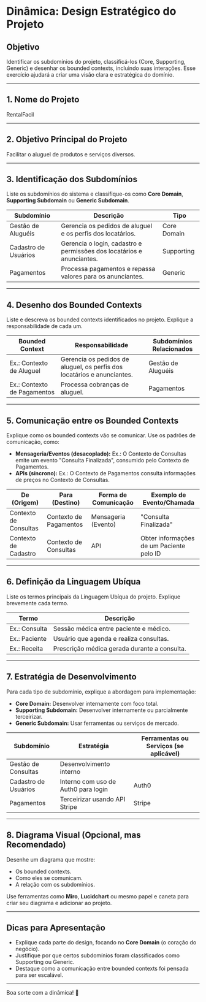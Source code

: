 # Dinâmica: Design Estratégico do Projeto

## Objetivo
Identificar os subdomínios do projeto, classificá-los (Core, Supporting, Generic) e desenhar os bounded contexts, incluindo suas interações. Esse exercício ajudará a criar uma visão clara e estratégica do domínio.

---

## 1. Nome do Projeto
RentalFacil

---

## 2. Objetivo Principal do Projeto
Facilitar o aluguel de produtos e serviços diversos.

---

## 3. Identificação dos Subdomínios
Liste os subdomínios do sistema e classifique-os como **Core Domain**, **Supporting Subdomain** ou **Generic Subdomain**.

| **Subdomínio**              | **Descrição**                                                                                      | **Tipo**         |
|-----------------------------|--------------------------------------------------------------------------------------------------|------------------|
| Gestão de Aluguéis          | Gerencia os pedidos de aluguel e os perfis dos locatários.                                         | Core Domain      |
| Cadastro de Usuários        | Gerencia o login, cadastro e permissões dos locatários e anunciantes.                            | Supporting       |
| Pagamentos                  | Processa pagamentos e repassa valores para os anunciantes.                                       | Generic          |

---

## 4. Desenho dos Bounded Contexts
Liste e descreva os bounded contexts identificados no projeto. Explique a responsabilidade de cada um.

| **Bounded Context**           | **Responsabilidade**                                                                                 | **Subdomínios Relacionados** |
|-------------------------------|-----------------------------------------------------------------------------------------------------|-----------------------------|
| Ex.: Contexto de Aluguel    | Gerencia os pedidos de aluguel, os perfis dos locatários e anunciantes.         | Gestão de Aluguéis         |
| Ex.: Contexto de Pagamentos   | Processa cobranças de aluguel.                              | Pagamentos                  |

---

## 5. Comunicação entre os Bounded Contexts
Explique como os bounded contexts vão se comunicar. Use os padrões de comunicação, como:
- **Mensageria/Eventos (desacoplado):** Ex.: O Contexto de Consultas emite um evento "Consulta Finalizada", consumido pelo Contexto de Pagamentos.
- **APIs (síncrono):** Ex.: O Contexto de Pagamentos consulta informações de preços no Contexto de Consultas.

| **De (Origem)**              | **Para (Destino)**          | **Forma de Comunicação**    | **Exemplo de Evento/Chamada**                  |
|------------------------------|-----------------------------|-----------------------------|-----------------------------------------------|
| Contexto de Consultas        | Contexto de Pagamentos      | Mensageria (Evento)         | "Consulta Finalizada"                         |
| Contexto de Cadastro          | Contexto de Consultas      | API                         | Obter informações de um Paciente pelo ID      |

---

## 6. Definição da Linguagem Ubíqua
Liste os termos principais da Linguagem Ubíqua do projeto. Explique brevemente cada termo.

| **Termo**                    | **Descrição**                                                                                   |
|------------------------------|-----------------------------------------------------------------------------------------------|
| Ex.: Consulta                | Sessão médica entre paciente e médico.                                                       |
| Ex.: Paciente                | Usuário que agenda e realiza consultas.                                                      |
| Ex.: Receita                 | Prescrição médica gerada durante a consulta.                                                 |

---

## 7. Estratégia de Desenvolvimento
Para cada tipo de subdomínio, explique a abordagem para implementação:
- **Core Domain:** Desenvolver internamente com foco total.
- **Supporting Subdomain:** Desenvolver internamente ou parcialmente terceirizar.
- **Generic Subdomain:** Usar ferramentas ou serviços de mercado.

| **Subdomínio**              | **Estratégia**                         | **Ferramentas ou Serviços (se aplicável)** |
|-----------------------------|---------------------------------------|-------------------------------------------|
| Gestão de Consultas         | Desenvolvimento interno               |                                           |
| Cadastro de Usuários        | Interno com uso de Auth0 para login   | Auth0                                     |
| Pagamentos                  | Terceirizar usando API Stripe         | Stripe                                    |

---

## 8. Diagrama Visual (Opcional, mas Recomendado)
Desenhe um diagrama que mostre:
- Os bounded contexts.
- Como eles se comunicam.
- A relação com os subdomínios.

Use ferramentas como **Miro**, **Lucidchart** ou mesmo papel e caneta para criar seu diagrama e adicionar ao projeto.

---

## Dicas para Apresentação
- Explique cada parte do design, focando no **Core Domain** (o coração do negócio).
- Justifique por que certos subdomínios foram classificados como Supporting ou Generic.
- Destaque como a comunicação entre bounded contexts foi pensada para ser escalável.

---

Boa sorte com a dinâmica! 🚀

